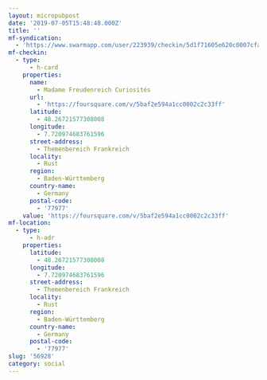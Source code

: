 ```yaml
---
layout: micropubpost
date: '2019-07-05T15:48:48.000Z'
title: ''
mf-syndication:
  - 'https://www.swarmapp.com/user/223939/checkin/5d1f71605e620c0007cfa64e'
mf-checkin:
  - type:
      - h-card
    properties:
      name:
        - Madame Freudenreich Curiosités
      url:
        - 'https://foursquare.com/v/5baf2e594a1cc0002c2c33ff'
      latitude:
        - 48.26721577308008
      longitude:
        - 7.720974683761596
      street-address:
        - Themenbereich Frankreich
      locality:
        - Rust
      region:
        - Baden-Württemberg
      country-name:
        - Germany
      postal-code:
        - '77977'
    value: 'https://foursquare.com/v/5baf2e594a1cc0002c2c33ff'
mf-location:
  - type:
      - h-adr
    properties:
      latitude:
        - 48.26721577308008
      longitude:
        - 7.720974683761596
      street-address:
        - Themenbereich Frankreich
      locality:
        - Rust
      region:
        - Baden-Württemberg
      country-name:
        - Germany
      postal-code:
        - '77977'
slug: '56928'
category: social
---
```

